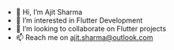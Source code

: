 - 👋 Hi, I’m Ajit Sharma
- 👀 I’m interested in Flutter Development
- 💞️ I’m looking to collaborate on Flutter projects
- 📫 Reach me on ajit.sharma@outlook.com

<!---
Ajitcool008/Ajitcool008 is a ✨ special ✨ repository because its `README.md` (this file) appears on your GitHub profile.
You can click the Preview link to take a look at your changes.
--->
